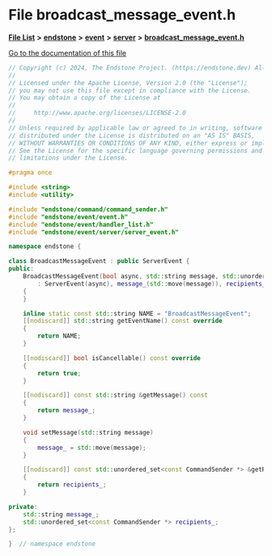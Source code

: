 

# File broadcast\_message\_event.h

[**File List**](files.md) **>** [**endstone**](dir_6cf277b678674f97c7a2b6b3b2447b33.md) **>** [**event**](dir_f1d783c0ad83ee143d16e768ebca51c8.md) **>** [**server**](dir_77022909323d5ad872c4820a738a5429.md) **>** [**broadcast\_message\_event.h**](broadcast__message__event_8h.md)

[Go to the documentation of this file](broadcast__message__event_8h.md)


```C++
// Copyright (c) 2024, The Endstone Project. (https://endstone.dev) All Rights Reserved.
//
// Licensed under the Apache License, Version 2.0 (the "License");
// you may not use this file except in compliance with the License.
// You may obtain a copy of the License at
//
//     http://www.apache.org/licenses/LICENSE-2.0
//
// Unless required by applicable law or agreed to in writing, software
// distributed under the License is distributed on an "AS IS" BASIS,
// WITHOUT WARRANTIES OR CONDITIONS OF ANY KIND, either express or implied.
// See the License for the specific language governing permissions and
// limitations under the License.

#pragma once

#include <string>
#include <utility>

#include "endstone/command/command_sender.h"
#include "endstone/event/event.h"
#include "endstone/event/handler_list.h"
#include "endstone/event/server/server_event.h"

namespace endstone {

class BroadcastMessageEvent : public ServerEvent {
public:
    BroadcastMessageEvent(bool async, std::string message, std::unordered_set<const CommandSender *> recipients)
        : ServerEvent(async), message_(std::move(message)), recipients_(std::move(recipients))
    {
    }

    inline static const std::string NAME = "BroadcastMessageEvent";
    [[nodiscard]] std::string getEventName() const override
    {
        return NAME;
    }

    [[nodiscard]] bool isCancellable() const override
    {
        return true;
    }

    [[nodiscard]] const std::string &getMessage() const
    {
        return message_;
    }

    void setMessage(std::string message)
    {
        message_ = std::move(message);
    }

    [[nodiscard]] const std::unordered_set<const CommandSender *> &getRecipients() const
    {
        return recipients_;
    }

private:
    std::string message_;
    std::unordered_set<const CommandSender *> recipients_;
};

}  // namespace endstone
```


